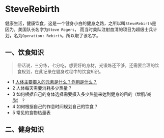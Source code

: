 # SteveRebirth
健康生活，健康饮食，这是一个健身小白的健身之路，之所以叫`SteveRebirth`是因为，美国队长名字为`Steve Rogers`，
而当时美队注射血清的项目为超级士兵计划，名为`Operation: Rebirth`，所以取了该名字。

## 一、饮食知识
>俗话说，三分练，七分吃，想要好的身材，光锻炼还不够，还需要合理的饮食规划，在此记录在健身过程中的饮食知识。

* 1 [人体主要摄入的元素是什么？作用是什么？](/diet/sectoin_1_1.md)
* 2 人体每天需要消耗多少热量？
* 3 如何根据自己的身体选择需要摄入多少热量来达到健身的目的（增肌/减脂）？
* 4 如何根据自己的作息时间规划自己的饮食？
* 5 常见的食物热量表

## 二、健身知识
